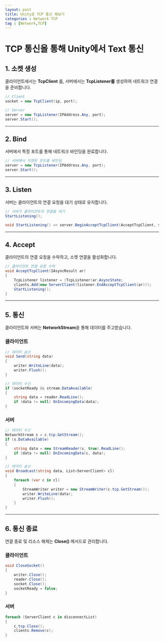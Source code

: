 ```yaml
---
layout: post
title: Unity로 TCP 통신 해보기
categories : Network TCP
tag : [Network,TCP]
---
```

   
# TCP 통신을 통해 Unity에서 Text 통신

## 1. 소켓 생성
클라이언트에서는 **TcpClient** 를, 서버에서는 **TcpListener를** 생성하여 네트워크 연결을 준비합니다.

```c#
// Client
socket = new TcpClient(ip, port);

// Server
server = new TcpListener(IPAddress.Any, port);
server.Start();
```

---

## 2. Bind
서버에서 특정 포트를 통해 네트워크 바인딩을 완료합니다.

```c#
// 서버에서 지정된 포트를 바인딩
server = new TcpListener(IPAddress.Any, port);
server.Start();
```

---

## 3. Listen
서버는 클라이언트의 연결 요청을 대기 상태로 유지합니다.

```c#
// 서버가 클라이언트의 연결을 대기
StartListening();

void StartListening() => server.BeginAcceptTcpClient(AcceptTcpClient, server);
```

---

## 4. Accept
클라이언트의 연결 요청을 수락하고, 소켓 연결을 활성화합니다.

```c#
// 클라이언트 연결 요청 수락
void AcceptTcpClient(IAsyncResult ar)
{
    TcpListener listener = (TcpListener)ar.AsyncState;
    clients.Add(new ServerClient(listener.EndAcceptTcpClient(ar)));
    StartListening();
}
```

---

## 5. 통신
클라이언트와 서버는 **NetworkStream**을 통해 데이터를 주고받습니다.

### 클라이언트
```c#
// 데이터 송신
void Send(string data)
{
    writer.WriteLine(data);
    writer.Flush();
}

// 데이터 수신
if (socketReady && stream.DataAvailable)
{
    string data = reader.ReadLine();
    if (data != null) OnIncomingData(data);
}
```

### 서버
```c#
// 데이터 수신
NetworkStream s = c.tcp.GetStream();
if (s.DataAvailable)
{
    string data = new StreamReader(s, true).ReadLine();
    if (data != null) OnIncomingData(c, data);
}

// 데이터 송신
void Broadcast(string data, List<ServerClient> cl)
{
    foreach (var c in cl)
    {
        StreamWriter writer = new StreamWriter(c.tcp.GetStream());
        writer.WriteLine(data);
        writer.Flush();
    }
}
```

---

## 6. 통신 종료
연결 종료 및 리소스 해제는 **Close()** 메서드로 관리합니다.

### 클라이언트
```c#
void CloseSocket()
{
    writer.Close();
    reader.Close();
    socket.Close();
    socketReady = false;
}
```

### 서버
```c#
foreach (ServerClient c in disconnectList)
{
    c.tcp.Close();
    clients.Remove(c);
}


```


